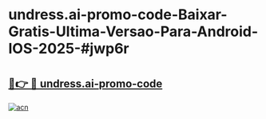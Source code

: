 # undress.ai-promo-code-Baixar-Gratis-Ultima-Versao-Para-Android-IOS-2025-#jwp6r

# <h2><a href="https://ainizakaria.my?title=undress.ai-promo-code&ref=25M">🔗👉 🔴 undress.ai-promo-code</a></h2>

[![acn](https://github.com/user-attachments/assets/0f9c940e-d8b0-45ae-aac7-cd30a18b3e1c)](https://ainizakaria.my?title=undress.ai-promo-code&ref=25M)

